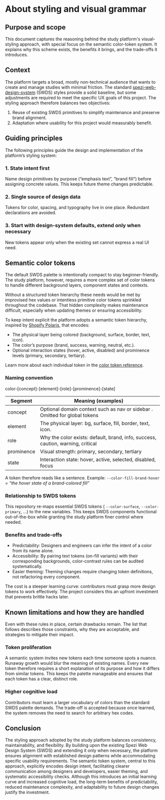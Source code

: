 <!--

This source file is part of the Stanford Biodesign Digital Health Spezi Web Study Platform open-source project

SPDX-FileCopyrightText: 2025 Stanford University and the project authors (see CONTRIBUTORS.md)

SPDX-License-Identifier: MIT

-->

# About styling and visual grammar

## Purpose and scope

This document captures the reasoning behind the study platform's visual-styling approach, with special focus on the semantic color-token system. It explains why this scheme exists, the benefits it brings, and the trade-offs it introduces.

## Context

The platform targets a broad, mostly non-technical audience that wants to create and manage studies with minimal friction. The standard [spezi-web-design-system](https://github.com/StanfordSpezi/spezi-web-design-system) (SWDS) styles provide a solid baseline, but some adjustments are required to meet the specific UX goals of this project. The styling approach therefore balances two objectives:

1. Reuse of existing SWDS primitives to simplify maintenance and preserve brand alignment.
2. Adaptation where usability for this project would measurably benefit.

## Guiding principles

The following principles guide the design and implementation of the platform’s styling system:

### 1. State intent first

Name design primitives by purpose (“emphasis text”, “brand fill”) before assigning concrete values. This keeps future theme changes predictable.

### 2. Single source of design data

Tokens for color, spacing, and typography live in one place. Redundant declarations are avoided.

### 3. Start with design-system defaults, extend only when necessary

New tokens appear only when the existing set cannot express a real UI need.

## Semantic color tokens

The default SWDS palette is intentionally compact to stay beginner-friendly. The study platform, however, requires a more complex set of color tokens to handle different background layers, component states and contexts.

Without a structured token hierarchy these needs would be met by improvised hex values or intentless primitive color tokens sprinkled throughout the codebase. That hidden complexity makes maintenance difficult, especially when updating themes or ensuring accessibility.

To keep intent explicit the platform adopts a semantic token hierarchy, inspired by [Shopify Polaris](https://polaris-react.shopify.com/design/colors), that encodes:

- The physical layer being colored (background, surface, border, text, icon).
- The color’s purpose (brand, success, warning, neutral, etc.).
- Optional interaction states (hover, active, disabled) and prominence levels (primary, secondary, tertiary).

Learn more about each individual token in the [color token reference](../reference//color-tokens.md).

### Naming convention

color-[concept]-[element]-[role]-[prominence]-[state]

| Segment    | Meaning (examples)                                                              |
| ---------- | ------------------------------------------------------------------------------- |
| concept    | Optional domain context such as nav or sidebar . Omitted for global tokens      |
| element    | The physical layer: bg, surface, fill, border, text, icon.                      |
| role       | Why the color exists: default, brand, info, success, caution, warning, critical |
| prominence | Visual strength: primary, secondary, tertiary                                   |
| state      | Interaction state: hover, active, selected, disabled, focus                     |

A token therefore reads like a sentence. Example:
`--color-fill-brand-hover` = _“the hover state of a brand-colored fill”_

### Relationship to SWDS tokens

This repository re-maps essential SWDS tokens ( `--color-surface`, `--color-primary`, …) to the new variables. This keeps SWDS components functional out-of-the-box while granting the study platform finer control where needed.

### Benefits and trade-offs

- Predictability: Designers and engineers can infer the intent of a color from its name alone.
- Accessibility: By pairing text tokens (on-fill variants) with their corresponding backgrounds, color-contrast rules can be audited systematically.
- Easier theming: Theming changes require changing token definitions, not refactoring every component.

The cost is a steeper learning curve: contributors must grasp more design tokens to work effectively. The project considers this an upfront investment that prevents brittle hacks later.

## Known limitations and how they are handled

Even with these rules in place, certain drawbacks remain. The list that follows describes those constraints, why they are acceptable, and strategies to mitigate their impact.

### Token proliferation

A semantic system invites new tokens each time someone spots a nuance. Runaway growth would blur the meaning of existing names. Every new token therefore requires a short explanation of its purpose and how it differs from similar tokens. This keeps the palette manageable and ensures that each token has a clear, distinct role.

### Higher cognitive load

Contributors must learn a larger vocabulary of colors than the standard SWDS palette demands. The trade-off is accepted because once learned, the system removes the need to search for arbitrary hex codes.

## Conclusion

The styling approach adopted by the study platform balances consistency, maintainability, and flexibility. By building upon the existing Spezi Web Design System (SWDS) and extending it only when necessary, the platform ensures alignment with established design patterns while accommodating specific usability requirements. The semantic token system, central to this approach, explicitly encodes design intent, facilitating clearer communication among designers and developers, easier theming, and systematic accessibility checks. Although this introduces an initial learning curve and increased cognitive load, the long-term benefits of predictability, reduced maintenance complexity, and adaptability to future design changes justify the investment.
